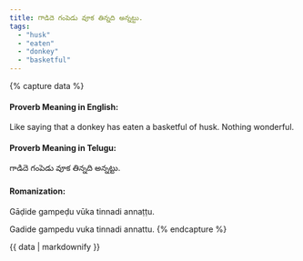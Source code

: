 ```yaml
---
title: గాడిదె గంపెడు వూక తిన్నది అన్నట్టు.
tags:
  - "husk"
  - "eaten"
  - "donkey"
  - "basketful"
---
```


{% capture data %}
#### Proverb Meaning in English:
Like saying that a donkey has eaten a basketful of husk.
Nothing wonderful.

#### Proverb Meaning in Telugu:
గాడిదె గంపెడు వూక తిన్నది అన్నట్టు.

#### Romanization:
Gāḍide gampeḍu vūka tinnadi annaṭṭu.

Gadide gampedu vuka tinnadi annattu.
{% endcapture %}

{{ data | markdownify }}

